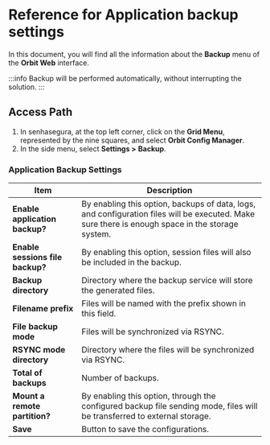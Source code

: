 # Reference for Application backup settings

In this document, you will find all the information about the **Backup** menu of the **Orbit Web** interface.

:::info
Backup will be performed automatically, without interrupting the solution.
:::

## Access Path

1. In senhasegura, at the top left corner, click on the **Grid Menu**, represented by the nine squares, and select **Orbit Config Manager**.
1. In the side menu, select **Settings >** **Backup**.

### Application Backup Settings
| Item                            | Description                                                                                                                      |
|---------------------------------|--------------------------------------------------------------------------------------------------------------------------------|
| **Enable application backup?** | By enabling this option, backups of data, logs, and configuration files will be executed. Make sure there is enough space in the storage system. |
| **Enable sessions file backup?** | By enabling this option, session files will also be included in the backup.                                        |
| **Backup directory**         | Directory where the backup service will store the generated files.                                                          |
| **Filename prefix**  | Files will be named with the prefix shown in this field.                                                                 |
| **File backup mode**  | Files will be synchronized via RSYNC.                                                                                      |
| **RSYNC mode directory**     | Directory where the files will be synchronized via RSYNC.                                                                       |
| **Total of backups**            | Number of backups.                                                                                                             |
| **Mount a remote partition?** | By enabling this option, through the configured backup file sending mode, files will be transferred to external storage. |
| **Save**                      | Button to save the configurations.                                                                                            |
